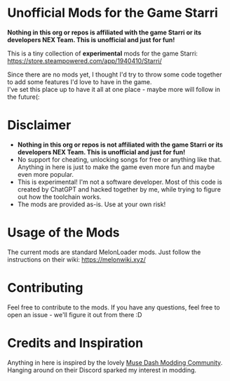 # Unofficial Mods for the Game Starri

**Nothing in this org or repos is affiliated with the game Starri or its developers NEX Team. This is unofficial and just for fun!**

This is a tiny collection of **experimental** mods for the game Starri: https://store.steampowered.com/app/1940410/Starri/

Since there are no mods yet, I thought I'd try to throw some code together to add some features I'd love to have in the game.  
I've set this place up to have it all at one place - maybe more will follow in the future(:

# Disclaimer

- **Nothing in this org or repos is not affiliated with the game Starri or its developers NEX Team. This is unofficial and just for fun!**
- No support for cheating, unlocking songs for free or anything like that. Anything in here is just to make the game even more fun and maybe even more popular.
- This is experimental! I'm not a software developer. Most of this code is created by ChatGPT and hacked together by me, while trying to figure out how the toolchain works.
- The mods are provided as-is. Use at your own risk!

# Usage of the Mods

The current mods are standard MelonLoader mods. Just follow the instructions on their wiki: https://melonwiki.xyz/

# Contributing

Feel free to contribute to the mods. If you have any questions, feel free to open an issue - we'll figure it out from there :D

# Credits and Inspiration

Anything in here is inspired by the lovely [Muse Dash Modding Community](https://github.com/MDMods). Hanging around on their Discord sparked my interest in modding.
